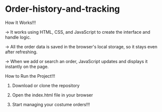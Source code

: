 # Order-history-and-tracking  
How It Works!!!

-> It works using HTML, CSS, and JavaScript to create the interface and handle logic.

-> All the order data is saved in the browser's local storage, so it stays even after refreshing.

-> When we add or search an order, JavaScript updates and displays it instantly on the page.




How to Run the Project!!!

1. Download or clone the repository

2. Open the index.html file in your browser

3. Start managing your costume orders!!!
